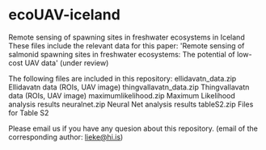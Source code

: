 # ecoUAV-iceland
Remote sensing of spawning sites in freshwater ecosystems in Iceland
These files include the relevant data for this paper: 'Remote sensing of salmonid spawning sites in freshwater ecosystems: The potential of low-cost UAV data' (under review)

The following files are included in this repository:
ellidavatn_data.zip Ellidavatn data (ROIs, UAV image)
thingvallavatn_data.zip Thingvallavatn data (ROIs, UAV image)
maximumlikelihood.zip Maximum Likelihood analysis results
neuralnet.zip Neural Net analysis results
tableS2.zip Files for Table S2

Please email us if you have any quesion about this repository. (email of the corresponding author: lieke@hi.is)
